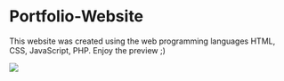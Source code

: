 # Portfolio-Website
This website was created using the web programming languages HTML, CSS, JavaScript, PHP. Enjoy the preview ;)

![](https://github.com/vivian230/Portfolio-Website/blob/main/PortfolioWebsite%20(1).gif)
